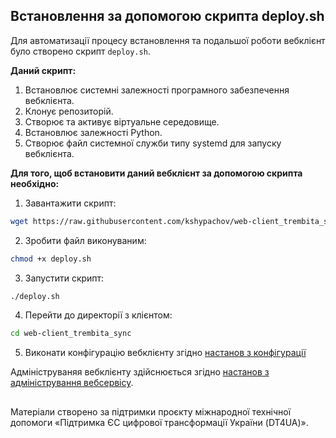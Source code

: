 ## Встановлення за допомогою скрипта deploy.sh

Для автоматизації процесу встановлення та подальшої роботи вебклієнт було створено скрипт `deploy.sh`.

**Даний скрипт:**

1. Встановлює системні залежності програмного забезпечення вебклієнта.
2. Клонує репозиторій.
3. Створює та активує віртуальне середовище.
4. Встановлює залежності Python.
5. Створює файл системної служби  типу systemd для запуску вебклієнта.

**Для того, щоб встановити даний вебклієнт за допомогою скрипта необхідно:**

1. Завантажити скрипт:
```bash
wget https://raw.githubusercontent.com/kshypachov/web-client_trembita_sync/refs/heads/master/deploy.sh
```

2. Зробити файл виконуваним:

```bash
chmod +x deploy.sh
```

3. Запустити скрипт:
```bash
./deploy.sh
```

4. Перейти до директорії з клієнтом:

```bash
cd web-client_trembita_sync
```

5. Виконати конфігурацію вебклієнту згідно [настанов з конфігурації](./configuration.md)

Адмініструваняя вебклієнту здійснюється згідно [настанов з адміністрування вебсервісу](/README.md#Адміністрування-клієнту).

##
Матеріали створено за підтримки проєкту міжнародної технічної допомоги «Підтримка ЄС цифрової трансформації України (DT4UA)».
